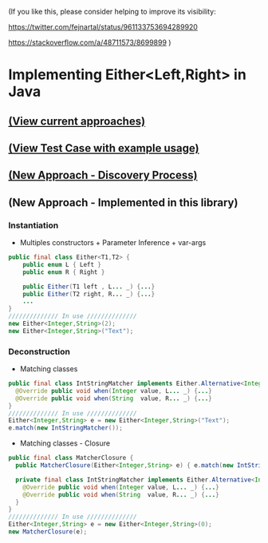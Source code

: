 (If you like this, please consider helping to improve its visibility:

https://twitter.com/fejnartal/status/961133753694289920 

https://stackoverflow.com/a/48711573/8699899
)

# Implementing Either<Left,Right> in Java
## [(View current approaches)](CURRENT-APPROACHES.md)
## [(View Test Case with example usage)](src/test/java/dev/fejnartal/type/either/EitherTest.java)
## [(New Approach - Discovery Process)](DiscoveryProcess.odp)
## (New Approach - Implemented in this library)
### Instantiation
- Multiples constructors + Parameter Inference + var-args
```java
public final class Either<T1,T2> {
    public enum L { Left }
    public enum R { Right }

    public Either(T1 left , L... _) {...}
    public Either(T2 right, R... _) {...}
    ...
}
////////////// In use //////////////
new Either<Integer,String>(2);
new Either<Integer,String>("Text");
```
### Deconstruction
- Matching classes
```java
public final class IntStringMatcher implements Either.Alternative<Integer,String> {
  @Override public void when(Integer value, L... _) {...}
  @Override public void when(String  value, R... _) {...}
}
////////////// In use //////////////
Either<Integer,String> e = new Either<Integer,String>("Text");
e.match(new IntStringMatcher());
```
- Matching classes - Closure
```java
public final class MatcherClosure {
  public MatcherClosure(Either<Integer,String> e) { e.match(new IntStringMatcher()); }

  private final class IntStringMatcher implements Either.Alternative<Integer,String> {
    @Override public void when(Integer value, L... _) {...}
    @Override public void when(String  value, R... _) {...}
  }
}
////////////// In use //////////////
Either<Integer,String> e = new Either<Integer,String>(0);
new MatcherClosure(e);
```
